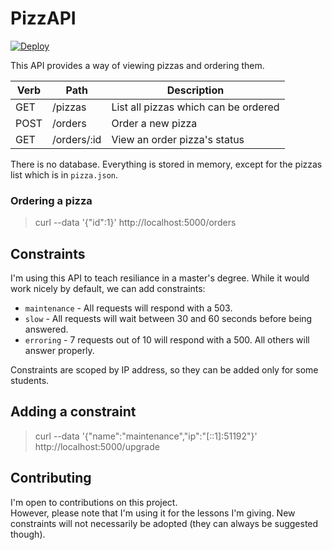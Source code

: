 # PizzAPI

[![Deploy](https://www.herokucdn.com/deploy/button.png)](https://heroku.com/deploy)

This API provides a way of viewing pizzas and ordering them.

| Verb | Path        | Description                          |
|------|-------------|--------------------------------------|
| GET  | /pizzas     | List all pizzas which can be ordered |
| POST | /orders     | Order a new pizza                    |
| GET  | /orders/:id | View an order pizza's status         |

There is no database. Everything is stored in memory, except for the pizzas list which is in `pizza.json`.

### Ordering a pizza

> curl --data '{"id":1}' http://localhost:5000/orders

## Constraints

I'm using this API to teach resiliance in a master's degree. While it would work nicely by default, we can add constraints:

* `maintenance` - All requests will respond with a 503.
* `slow` - All requests will wait between 30 and 60 seconds before being answered.
* `erroring` - 7 requests out of 10 will respond with a 500. All others will answer properly.

Constraints are scoped by IP address, so they can be added only for some students.

## Adding a constraint

> curl --data '{"name":"maintenance","ip":"[::1]:51192"}' http://localhost:5000/upgrade

## Contributing

I'm open to contributions on this project.  
However, please note that I'm using it for the lessons I'm giving. New constraints will not necessarily be adopted (they can always be suggested though).

